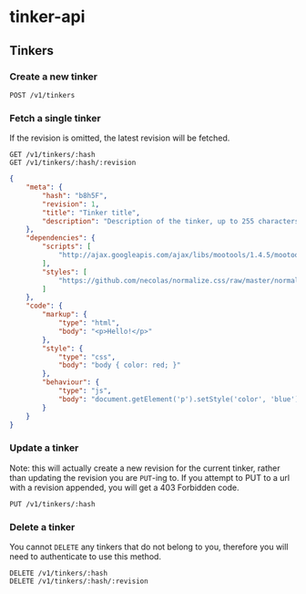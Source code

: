 # tinker-api

## Tinkers

### Create a new tinker

```
POST /v1/tinkers
```

### Fetch a single tinker

If the revision is omitted, the latest revision will be fetched.

```
GET /v1/tinkers/:hash
GET /v1/tinkers/:hash/:revision
```

```json
{
	"meta": {
		"hash": "b8h5F",
		"revision": 1,
		"title": "Tinker title",
		"description": "Description of the tinker, up to 255 characters"
	},
	"dependencies": {
		"scripts": [
			"http://ajax.googleapis.com/ajax/libs/mootools/1.4.5/mootools.js"
		],
		"styles": [
			"https://github.com/necolas/normalize.css/raw/master/normalize.css"
		]
	},
	"code": {
		"markup": {
			"type": "html",
			"body": "<p>Hello!</p>"
		},
		"style": {
			"type": "css",
			"body": "body { color: red; }"
		},
		"behaviour": {
			"type": "js",
			"body": "document.getElement('p').setStyle('color', 'blue');"
		}
	}
}
```

### Update a tinker

Note: this will actually create a new revision for the current tinker, rather
than updating the revision you are `PUT`-ing to. If you attempt to PUT to a url
with a revision appended, you will get a 403 Forbidden code.

```
PUT /v1/tinkers/:hash
```

### Delete a tinker

You cannot `DELETE` any tinkers that do not belong to you, therefore you will
need to authenticate to use this method.

```
DELETE /v1/tinkers/:hash
DELETE /v1/tinkers/:hash/:revision
```

